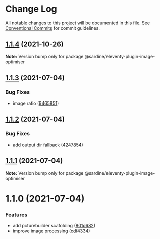 # Change Log

All notable changes to this project will be documented in this file.
See [Conventional Commits](https://conventionalcommits.org) for commit guidelines.

## [1.1.4](https://github.com/sardinedev/eleventy-plugins/compare/@sardine/eleventy-plugin-image-optimiser@1.1.3...@sardine/eleventy-plugin-image-optimiser@1.1.4) (2021-10-26)

**Note:** Version bump only for package @sardine/eleventy-plugin-image-optimiser





## [1.1.3](https://github.com/sardinedev/eleventy-plugins/compare/@sardine/eleventy-plugin-image-optimiser@1.1.2...@sardine/eleventy-plugin-image-optimiser@1.1.3) (2021-07-04)

### Bug Fixes

- image ratio ([9465851](https://github.com/sardinedev/eleventy-plugins/commit/9465851c76e74e3f5b925f2221db1f634a53980b))

## [1.1.2](https://github.com/sardinedev/eleventy-plugins/compare/@sardine/eleventy-plugin-image-optimiser@1.1.1...@sardine/eleventy-plugin-image-optimiser@1.1.2) (2021-07-04)

### Bug Fixes

- add output dir fallback ([4247854](https://github.com/sardinedev/eleventy-plugins/commit/42478542f9b0ed4c2818dd54cd36f06b78358afe))

## [1.1.1](https://github.com/sardinedev/eleventy-plugins/compare/@sardine/eleventy-plugin-image-optimiser@1.1.0...@sardine/eleventy-plugin-image-optimiser@1.1.1) (2021-07-04)

**Note:** Version bump only for package @sardine/eleventy-plugin-image-optimiser

# 1.1.0 (2021-07-04)

### Features

- add pcturebuilder scafolding ([801d682](https://github.com/sardinedev/eleventy-plugins/commit/801d682242100a20997aca1bab4f2ea36236567d))
- improve image processing ([cdf4334](https://github.com/sardinedev/eleventy-plugins/commit/cdf43343ff877b5166f26c286e2e5f6fba67128e))
